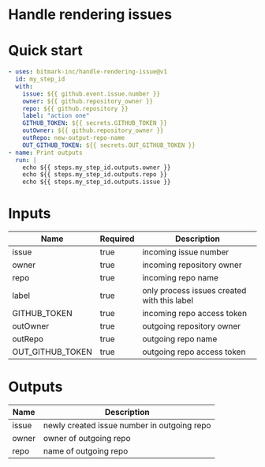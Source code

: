 # Handle rendering issues

# Quick start

```yaml
- uses: bitmark-inc/handle-rendering-issue@v1
  id: my_step_id
  with:
    issue: ${{ github.event.issue.number }}
    owner: ${{ github.repository_owner }}
    repo: ${{ github.repository }}
    label: "action one"
    GITHUB_TOKEN: ${{ secrets.GITHUB_TOKEN }}
    outOwner: ${{ github.repository_owner }}
    outRepo: new-output-repo-name
    OUT_GITHUB_TOKEN: ${{ secrets.OUT_GITHUB_TOKEN }}
- name: Print outputs
  run: |
    echo ${{ steps.my_step_id.outputs.owner }}
    echo ${{ steps.my_step_id.outputs.repo }}
    echo ${{ steps.my_step_id.outputs.issue }}
```


# Inputs

| Name                | Required  | Description  |
| ------------------- | --------- | ------------ |
| issue               | true      | incoming issue number |
| owner               | true      | incoming repository owner |
| repo                | true      | incoming repo name |
| label               | true      | only process issues created with this label |
| GITHUB\_TOKEN       | true      | incoming repo access token |
| outOwner            | true      | outgoing repository owner |
| outRepo             | true      | outgoing repo name |
| OUT\_GITHUB\_TOKEN  | true      | outgoing repo access token |

# Outputs

| Name   | Description  |
| ------ | ------------ |
| issue  | newly created issue number in outgoing repo |
| owner  | owner of outgoing repo |
| repo   | name of outgoing repo |
